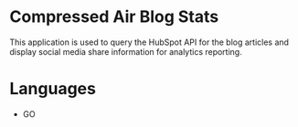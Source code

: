 # Compressed Air Blog Stats
This application is used to query the HubSpot API for the blog articles and display social media share information for analytics reporting.

# Languages
- GO

